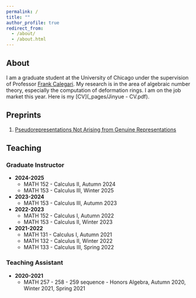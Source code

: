 ```yaml
---
permalink: /
title: ""
author_profile: true
redirect_from: 
  - /about/
  - /about.html
---
```

## About
I am a graduate student at the University of Chicago under the supervision of Professor [Frank Calegari](https://math.uchicago.edu/~fcale/). My research is in the area of algebraic number theory, especially the computation of deformation rings. I am on the job market this year. Here is my [CV](_pages/Jinyue - CV.pdf).

## Preprints
1. [Pseudorepresentations Not Arising from Genuine Representations](https://arxiv.org/abs/2310.16953)

## Teaching

### Graduate Instructor 
- **2024-2025**
  - MATH 152 - Calculus II, Autumn 2024
  - MATH 153 - Calculus III, Winter 2025
- **2023-2024**
  - MATH 153 - Calculus III, Autumn 2023
- **2022-2023**
  - MATH 152 - Calculus I, Autumn 2022
  - MATH 153 - Calculus II, Winter 2023
- **2021-2022**
  - MATH 131 - Calculus I, Autumn 2021
  - MATH 132 - Calculus II, Winter 2022
  - MATH 133 - Calculus III, Spring 2022

### Teaching Assistant
- **2020-2021**
  - MATH 257 - 258 - 259 sequence - Honors Algebra, Autumn 2020, Winter 2021, Spring 2021
